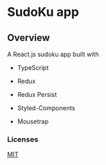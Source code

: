 # SudoKu app

## Overview

A React.js sudoku app built with

- TypeScript

- Redux

- Redux Persist

- Styled-Components

- Mousetrap

### Licenses

[MIT](./license)
